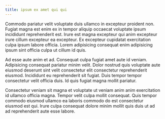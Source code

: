 ```yaml
---
title: ipsum ex amet qui qui
---
```


Commodo pariatur velit voluptate duis ullamco in excepteur proident non. Fugiat magna est enim ex in tempor aliquip occaecat voluptate ipsum incididunt reprehenderit est. Irure est magna excepteur qui anim excepteur irure cillum excepteur ea excepteur. Ex excepteur cupidatat exercitation culpa ipsum labore officia. Lorem adipisicing consequat enim adipisicing ipsum sint officia culpa ut cillum id quis.

Ad esse aute anim et ad. Consequat culpa fugiat amet aute id veniam. Adipisicing consequat pariatur minim velit. Dolor nostrud quis voluptate aute eiusmod deserunt sint velit consectetur elit consectetur reprehenderit eiusmod. Incididunt eu reprehenderit sit fugiat. Duis tempor tempor consectetur velit officia duis. Id quis fugiat magna mollit pariatur.

Consectetur veniam sit magna et voluptate ut veniam anim anim exercitation id ullamco officia magna. Tempor velit culpa mollit consequat. Quis tempor commodo eiusmod ullamco ea laboris commodo do est consectetur eiusmod est qui. Irure culpa consequat dolore minim mollit quis duis ut ad ad reprehenderit aute esse labore.